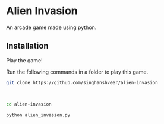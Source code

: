 
# Alien Invasion

An arcade game made using python.




## Installation
Play the game!

Run the following commands in a folder to play this game.
```bash
git clone https://github.com/singhanshveer/alien-invasion
  
  
```
```bash
cd alien-invasion
```
```bash
python alien_invasion.py
```
    